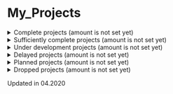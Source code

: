 # My_Projects

<details>
  <summary>Complete projects (amount is not set yet)</summary>
  
</details>

<details>
  <summary>Sufficiently complete projects (amount is not set yet)</summary>
  
</details>

<details>
  <summary>Under development projects (amount is not set yet)</summary>
  
  [Guessing-game-for-mentoring](https://github.com/EskalonaD/Guessing-game-for-mentoring)
</details>

<details>
  <summary>Delayed projects (amount is not set yet)</summary>
  
</details>

<details>
  <summary>Planned projects (amount is not set yet)</summary>
  
</details>

<details>
  <summary>Dropped projects (amount is not set yet)</summary>
  
</details>

Updated in 04.2020